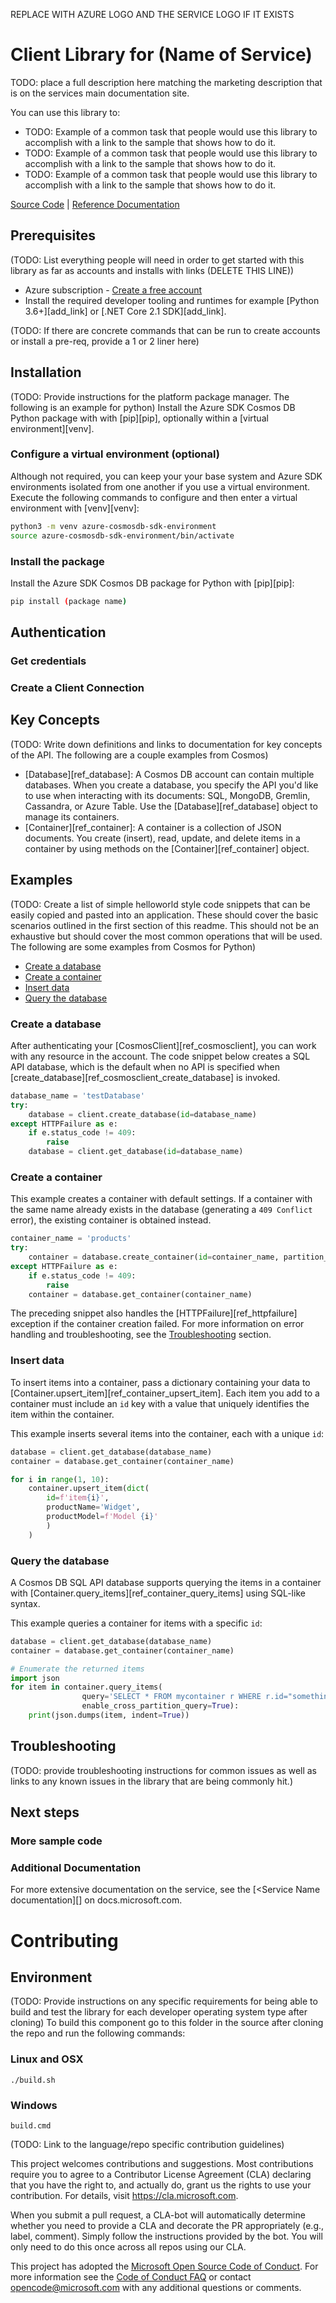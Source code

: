 REPLACE WITH AZURE LOGO AND THE SERVICE LOGO IF IT EXISTS

# Client Library for (Name of Service)

TODO: place a full description here matching the marketing description that is on the services main documentation site.

You can use this library to:

* TODO: Example of a common task that people would use this library to accomplish with a link to the sample that shows how to do it.
* TODO: Example of a common task that people would use this library to accomplish with a link to the sample that shows how to do it.
* TODO: Example of a common task that people would use this library to accomplish with a link to the sample that shows how to do it.

[Source Code][source-code] | [Reference Documentation][reference-docs]

## Prerequisites

(TODO: List everything people will need in order to get started with this library as far as accounts and installs with links (DELETE THIS LINE))
* Azure subscription - [Create a free account][azure_sub]
* Install the required developer tooling and runtimes for example [Python 3.6+][add_link] or [.NET Core 2.1 SDK][add_link].

(TODO: If there are concrete commands that can be run to create accounts or install a pre-req, provide a 1 or 2 liner here)

## Installation

(TODO: Provide instructions for the platform package manager. The following is an example for python)
Install the Azure SDK Cosmos DB Python package with  with [pip][pip], optionally within a [virtual environment][venv].

### Configure a virtual environment (optional)

Although not required, you can keep your your base system and Azure SDK environments isolated from one another if you use a virtual environment. Execute the following commands to configure and then enter a virtual environment with [venv][venv]:

```Bash
python3 -m venv azure-cosmosdb-sdk-environment
source azure-cosmosdb-sdk-environment/bin/activate
```

### Install the package

Install the Azure SDK Cosmos DB package for Python with [pip][pip]:

```Bash
pip install (package name)
```

## Authentication

### Get credentials

### Create a Client Connection

## Key Concepts

(TODO: Write down definitions and links to documentation for key concepts of the API. The following are a couple examples from Cosmos)
* [Database][ref_database]: A Cosmos DB account can contain multiple databases. When you create a database, you specify the API you'd like to use when interacting with its documents: SQL, MongoDB, Gremlin, Cassandra, or Azure Table. Use the [Database][ref_database] object to manage its containers.
* [Container][ref_container]: A container is a collection of JSON documents. You create (insert), read, update, and delete items in a container by using methods on the [Container][ref_container] object.

## Examples

(TODO: Create a list of simple helloworld style code snippets that can be easily copied and pasted into an application. These should cover the basic scenarios outlined in the first section of this readme. This should not be an exhaustive but should cover the most common operations that will be used. The following are some examples from Cosmos for Python)
* [Create a database](#create-a-database)
* [Create a container](#create-a-container)
* [Insert data](#insert-data)
* [Query the database](#query-the-database)

### Create a database

After authenticating your [CosmosClient][ref_cosmosclient], you can work with any resource in the account. The code snippet below creates a SQL API database, which is the default when no API is specified when [create_database][ref_cosmosclient_create_database] is invoked.

```Python
database_name = 'testDatabase'
try:
    database = client.create_database(id=database_name)
except HTTPFailure as e:
    if e.status_code != 409:
        raise
    database = client.get_database(id=database_name)
```

### Create a container

This example creates a container with default settings. If a container with the same name already exists in the database (generating a `409 Conflict` error), the existing container is obtained instead.

```Python
container_name = 'products'
try:
    container = database.create_container(id=container_name, partition_key=PartitionKey(path="/productName")
except HTTPFailure as e:
    if e.status_code != 409:
        raise
    container = database.get_container(container_name)
```

The preceding snippet also handles the [HTTPFailure][ref_httpfailure] exception if the container creation failed. For more information on error handling and troubleshooting, see the [Troubleshooting](#troubleshooting) section.

### Insert data

To insert items into a container, pass a dictionary containing your data to [Container.upsert_item][ref_container_upsert_item]. Each item you add to a container must include an `id` key with a value that uniquely identifies the item within the container.

This example inserts several items into the container, each with a unique `id`:

```Python
database = client.get_database(database_name)
container = database.get_container(container_name)

for i in range(1, 10):
    container.upsert_item(dict(
        id=f'item{i}',
        productName='Widget',
        productModel=f'Model {i}'
        )
    )
```

### Query the database

A Cosmos DB SQL API database supports querying the items in a container with [Container.query_items][ref_container_query_items] using SQL-like syntax.

This example queries a container for items with a specific `id`:

```Python
database = client.get_database(database_name)
container = database.get_container(container_name)

# Enumerate the returned items
import json
for item in container.query_items(
                query='SELECT * FROM mycontainer r WHERE r.id="something"',
                enable_cross_partition_query=True):
    print(json.dumps(item, indent=True))
```

## Troubleshooting

(TODO: provide troubleshooting instructions for common issues as well as links to any known issues in the library that are being commonly hit.)

## Next steps

### More sample code

### Additional Documentation

For more extensive documentation on the <Service Name> service, see the [<Service Name documentation][<link>] on docs.microsoft.com.

# Contributing

## Environment

(TODO: Provide instructions on any specific requirements for being able to build and test the library for each developer operating system type after cloning)
To build this component go to this folder in the source after cloning the repo and run the following commands:

### Linux and OSX

``` ./build.sh ```

### Windows

``` build.cmd ```

(TODO: Link to the language/repo specific contribution guidelines)

This project welcomes contributions and suggestions.  Most contributions require you to agree to a
Contributor License Agreement (CLA) declaring that you have the right to, and actually do, grant us
the rights to use your contribution. For details, visit https://cla.microsoft.com.

When you submit a pull request, a CLA-bot will automatically determine whether you need to provide
a CLA and decorate the PR appropriately (e.g., label, comment). Simply follow the instructions
provided by the bot. You will only need to do this once across all repos using our CLA.

This project has adopted the [Microsoft Open Source Code of Conduct](https://opensource.microsoft.com/codeofconduct/).
For more information see the [Code of Conduct FAQ](https://opensource.microsoft.com/codeofconduct/faq/) or
contact [opencode@microsoft.com](mailto:opencode@microsoft.com) with any additional questions or comments.

<!-- LINKS -->
[source-code]: https://github.com/azure/azure-sdk/sdk/name-of-package
[reference-docs]: https://github.com/azure/azure-sdk/sdk/name-of-package
[service-docs]: https://docs.microsoft.com/azure/page-for-service
[azure_sub]: https://azure.microsoft.com/free/